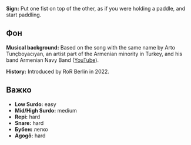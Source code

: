 **Sign:** Put one fist on top of the other, as if you were holding a paddle, and
start paddling.

## Фон

**Musical background:** Based on the song with the same name by Arto
Tunçboyacıyan, an artist part of the Armenian minority in Turkey, and his band
Armenian Navy Band ([YouTube](https://www.youtube.com/watch?v=OCgrJFbIAcw)).

**History:** Introduced by RoR Berlin in 2022.

## Важко

* **Low Surdo:** easy
* **Mid/High Surdo:** medium
* **Repi:** hard
* **Snare:** hard
* **Бубен:** легко
* **Agogô:** hard

